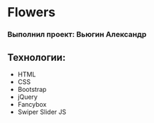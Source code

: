 # Flowers
### Выполнил проект: Вьюгин Александр

## Технологии:
- HTML
- CSS
- Bootstrap
- jQuery
- Fancybox
- Swiper Slider JS
